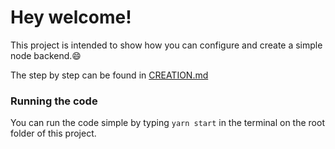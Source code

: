 # Hey welcome!

This project is intended to show how you can configure and create a simple node backend.😄

The step by step can be found in [CREATION.md](CREATION.md)

### Running the code
You can run the code simple by typing `yarn start` in the terminal on the root folder of this project.